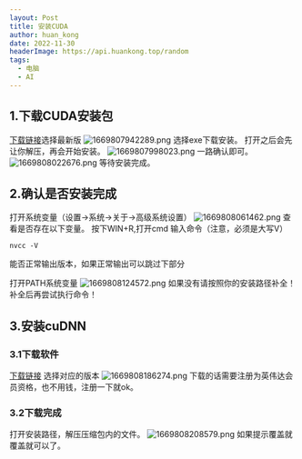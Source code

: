 ```yaml
---
layout: Post
title: 安装CUDA
author: huan_kong
date: 2022-11-30
headerImage: https://api.huankong.top/random
tags:
  - 电脑
  - AI
---
```


## 1.下载CUDA安装包

[下载链接](https://developer.nvidia.com/cuda-toolkit-archive)选择最新版
![1669807942289.png](https://img.huankong.top/i/2022/11/30/63873f4853afc.png)
选择exe下载安装。
打开之后会先让你解压，再会开始安装。
![1669807998023.png](https://img.huankong.top/i/2022/11/30/63873f7f3abd0.png)
一路确认即可。
![1669808022676.png](https://img.huankong.top/i/2022/11/30/63873f97dac62.png)
等待安装完成。

## 2.确认是否安装完成

打开系统变量（设置->系统->关于->高级系统设置）
![1669808061462.png](https://img.huankong.top/i/2022/11/30/63873fbe30dee.png)
查看是否存在以下变量。
按下WIN+R,打开cmd
输入命令（注意，必须是大写V）

~~~ batch
nvcc -V
~~~

能否正常输出版本，如果正常输出可以跳过下部分

打开PATH系统变量
![1669808124572.png](https://img.huankong.top/i/2022/11/30/63873ffe18b27.png)
如果没有请按照你的安装路径补全！
补全后再尝试执行命令！

## 3.安装cuDNN

### 3.1下载软件

[下载链接](https://developer.nvidia.com/rdp/cudnn-archive)
选择对应的版本
![1669808186274.png](https://img.huankong.top/i/2022/11/30/6387403beabbc.png)
下载的话需要注册为英伟达会员资格，也不用钱，注册一下就ok。

### 3.2下载完成

打开安装路径，解压压缩包内的文件。
![1669808208579.png](https://img.huankong.top/i/2022/11/30/63874051ed4fa.png)
如果提示覆盖就覆盖就可以了。
